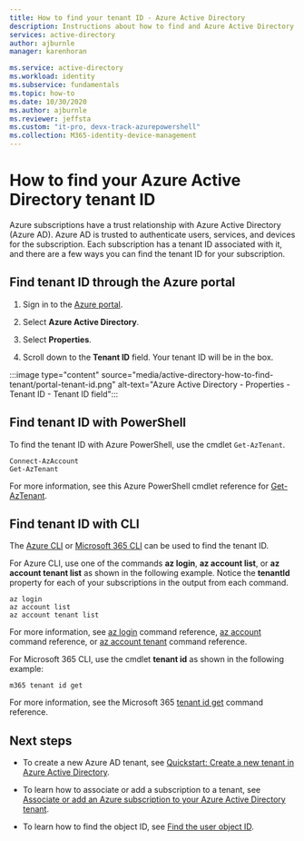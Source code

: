 ```yaml
---
title: How to find your tenant ID - Azure Active Directory
description: Instructions about how to find and Azure Active Directory tenant ID to an existing Azure subscription.
services: active-directory
author: ajburnle
manager: karenhoran

ms.service: active-directory
ms.workload: identity
ms.subservice: fundamentals
ms.topic: how-to
ms.date: 10/30/2020
ms.author: ajburnle
ms.reviewer: jeffsta
ms.custom: "it-pro, devx-track-azurepowershell"
ms.collection: M365-identity-device-management
---
```


# How to find your Azure Active Directory tenant ID

Azure subscriptions have a trust relationship with Azure Active Directory (Azure AD). Azure AD is trusted to authenticate users, services, and devices for the subscription. Each subscription has a tenant ID associated with it, and there are a few ways you can find the tenant ID for your subscription.

## Find tenant ID through the Azure portal

1. Sign in to the [Azure portal](https://portal.azure.com).
 
1. Select **Azure Active Directory**.

1. Select **Properties**.

1. Scroll down to the **Tenant ID** field. Your tenant ID will be in the box.

:::image type="content" source="media/active-directory-how-to-find-tenant/portal-tenant-id.png" alt-text="Azure Active Directory - Properties - Tenant ID - Tenant ID field":::

## Find tenant ID with PowerShell

To find the tenant ID with Azure PowerShell, use the cmdlet `Get-AzTenant`.

```azurepowershell-interactive
Connect-AzAccount
Get-AzTenant
```
   
For more information, see this Azure PowerShell cmdlet reference for [Get-AzTenant](/powershell/module/az.accounts/get-aztenant).


## Find tenant ID with CLI
The [Azure CLI](/cli/azure/install-azure-cli) or [Microsoft 365 CLI](https://pnp.github.io/cli-microsoft365/) can be used to find the tenant ID.

For Azure CLI, use one of the commands **az login**, **az account list**, or **az account tenant list** as shown in the following example. Notice the **tenantId** property for each of your subscriptions in the output from each command.

```azurecli-interactive
az login
az account list
az account tenant list
```

For more information, see [az login](/cli/azure/reference-index#az-login) command reference, [az account](/cli/azure/account) command reference, or [az account tenant](/cli/azure/account/tenant) command reference.


For Microsoft 365 CLI, use the cmdlet **tenant id** as shown in the following example:
 
```cli
m365 tenant id get
```

For more information, see the Microsoft 365 [tenant id get](https://pnp.github.io/cli-microsoft365/cmd/tenant/id/id-get/) command reference.


## Next steps

- To create a new Azure AD tenant, see [Quickstart: Create a new tenant in Azure Active Directory](active-directory-access-create-new-tenant.md).

- To learn how to associate or add a subscription to a tenant, see [Associate or add an Azure subscription to your Azure Active Directory tenant](active-directory-how-subscriptions-associated-directory.md).

- To learn how to find the object ID, see [Find the user object ID](/partner-center/find-ids-and-domain-names#find-the-user-object-id).
